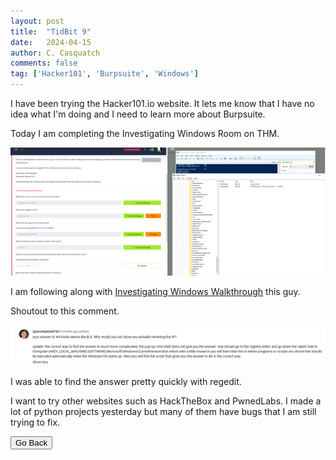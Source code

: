 ```yaml
---
layout: post
title:  "TidBit 9"
date:   2024-04-15
author: C. Casquatch
comments: false
tag: ['Hacker101', 'Burpsuite', 'Windows']
---
```


I have been trying the Hacker101.io website. It lets me know that I have no idea what I'm doing and I need to learn more about Burpsuite. 

Today I am completing the Investigating Windows Room on THM. 

![Photo1](https://github.com/CyberCasquatch/cybercasquatch.github.io/blob/main/assets/images/9/Picture1.png)

I am following along with [Investigating Windows Walkthrough](https://www.youtube.com/watch?v=s6bt835oZrA) this guy. 

Shoutout to this comment.

![Photo2](https://github.com/CyberCasquatch/cybercasquatch.github.io/blob/main/assets/images/9/Picture2.png)

I was able to find the answer pretty quickly with regedit. 

I want to try other websites such as HackTheBox and PwnedLabs. 
I made a lot of python projects yesterday but many of them have bugs that I am still trying to fix.

<button onclick="history.back()">Go Back</button>
